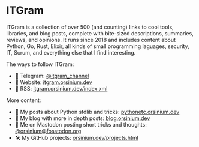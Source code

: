 # ITGram

ITGram is a collection of over 500 (and counting) links to cool tools, libraries, and blog posts, complete with bite-sized descriptions, summaries, reviews, and opinions. It runs since 2018 and includes content about Python, Go, Rust, Elixir, all kinds of small programming laguages, security, IT, Scrum, and everything else that I find interesting.

The ways to follow ITGram:

+ 📢 Telegram: [@itgram_channel](https://t.me/itgram_channel)
+ 🔗 Website: [itgram.orsinium.dev](https://itgram.orsinium.dev/)
+ 📶 RSS: [itgram.orsinium.dev/index.xml](https://itgram.orsinium.dev/index.xml)

More content:

+ 🐍 My posts about Python stdlib and tricks: [pythonetc.orsinium.dev](https://pythonetc.orsinium.dev/)
+ 📝 My blog with more in depth posts: [blog.orsinium.dev](https://blog.orsinium.dev/)
+ 🐘 Me on Mastodon posting short tricks and thoughts: [@orsinium@fosstodon.org](https://fosstodon.org/@orsinium)
+ 🛠️ My GitHub projects: [orsinium.dev/projects.html](https://orsinium.dev/projects.html)
